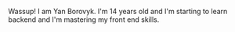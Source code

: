 Wassup! I am Yan Borovyk.
I'm 14 years old and I'm starting to learn backend and I'm mastering my front end skills.
